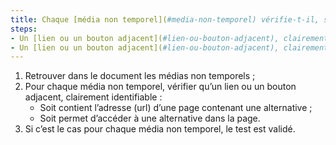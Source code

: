 ```yaml
---
title: Chaque [média non temporel](#media-non-temporel) vérifie-t-il, si nécessaire, une de ces conditions (hors cas particuliers) ?
steps:
- Un [lien ou un bouton adjacent](#lien-ou-bouton-adjacent), clairement identifiable, permet d’accéder à une page contenant une alternative ;
- Un [lien ou un bouton adjacent](#lien-ou-bouton-adjacent), clairement identifiable, permet d’accéder à une alternative dans la page.
---
```


1. Retrouver dans le document les médias non temporels ;
2. Pour chaque média non temporel, vérifier qu’un lien ou un bouton adjacent, clairement identifiable :
      * Soit contient l’adresse (url) d’une page contenant une alternative ;
      * Soit permet d’accéder à une alternative dans la page.
3. Si c’est le cas pour chaque média non temporel, le test est validé.
